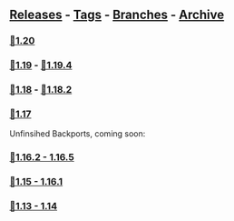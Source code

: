 ## [Releases](https://github.com/InfamousMusicify/Thermodynamic/releases/) - [Tags](https://github.com/InfamousMusicify/Thermodynamic/tags/) - [Branches](https://github.com/InfamousMusicify/Thermodynamic/branches) - [Archive](https://github.com/InfamousMusicify/Thermodynamic/releases/tag/Archive)     


### [🔗1.20](https://github.com/InfamousMusicify/Thermodynamic/releases/download/1.20/Thermodynamic_V2.1.5-1.20.zip)      

### [🔗1.19](https://github.com/InfamousMusicify/Thermodynamic/releases/download/1.5.19/Thermodynamic_V1.5.19.zip) - [🔗1.19.4](https://github.com/InfamousMusicify/Thermodynamic/releases/download/1.5.19/Thermodynamic_V1.5.19.zip)   

### [🔗1.18](https://github.com/InfamousMusicify/Thermodynamic/releases/download/Archive/Thermodynamic_V1.3.18.zip) - [🔗1.18.2](https://github.com/InfamousMusicify/Thermodynamic/releases/download/Archive/Thermodynamic_V1.3.18.zip)    

### [🔗1.17](https://github.com/InfamousMusicify/Thermodynamic/releases/download/Archive/Thermodynamic_V0.3.zip)   

Unfinsihed Backports, coming soon:
### [🔗1.16.2 - 1.16.5]()   

### [🔗1.15 - 1.16.1]()   

### [🔗1.13 - 1.14]()   

